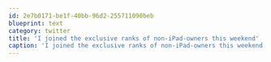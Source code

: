 ```yaml
---
id: 2e7b0171-be1f-40bb-96d2-255711090beb
blueprint: text
category: twitter
title: 'I joined the exclusive ranks of non-iPad-owners this weekend'
caption: 'I joined the exclusive ranks of non-iPad-owners this weekend'
---
```

